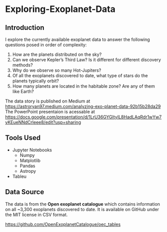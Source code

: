 # Exploring-Exoplanet-Data
## Introduction
I explore the currently available exoplanet data to answer the following questions posed in order of complexity:

1. How are the planets distributed on the sky?
2. Can we observe Kepler’s Third Law? Is it different for different discovery methods?
3. Why do we observe so many Hot-Jupiters?
4. Of all the exoplanets discovered to date, what type of stars do the planets typically orbit?
5. How many planets are located in the habitable zone? Are any of them like Earth?

The data story is published on Medium at https://astroryan97.medium.com/analyzing-exo-planet-data-92b15b28da29
The PowerPoint presentaion is acessable at https://docs.google.com/presentation/d/1LrU36GYGltyIL8HadLAqRdr1wYw7vKEueNNdCrleee8/edit?usp=sharing

## Tools Used

* Jupyter Notebooks
  * Numpy
  * Matplotlib
  * Pandas
  * Astropy 
* Tableu

## Data Source

The data is from the **Open exoplanet catalogue** which contains information on all ~3,300 exoplanets discovered to date. It is available on GitHub under the MIT license in CSV format.

https://github.com/OpenExoplanetCatalogue/oec_tables
